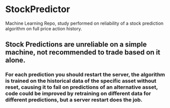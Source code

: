 # StockPredictor
Machine Learning Repo, study performed on reliability of a stock prediction algorithm on full price action history.

## Stock Predictions are unreliable on a simple machine, not recommended to trade based on it alone.

### For each prediction you should restart the server, the algorithm is trained on the historical data of the specific asset without reset, causing it to fail on predictions of an alternative asset, code could be improved by retraining on different data for different predictions, but a server restart does the job.
